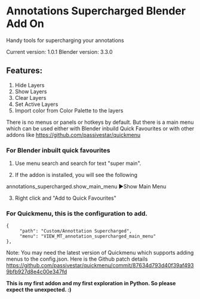 # Annotations Supercharged Blender Add On

Handy tools for supercharging your annotations

Current version: 1.0.1
Blender version: 3.3.0


## Features:
1. Hide Layers
2. Show Layers
3. Clear Layers
4. Set Active Layers
5. Import color from Color Palette to the layers


There is no menus or panels or hotkeys by default. But there is a main menu which can be used either with Blender inbuild Quick Favourites or with other addons like https://github.com/passivestar/quickmenu

### For Blender inbuilt quick favourites
1. Use menu search and search for text "super main".

2. If the addon is installed, you will see the following

annotations_supercharged.show_main_menu ▶Show Main Menu

3. Right click and "Add to Quick Favourites"

### For Quickmenu, this is the configuration to add. 
```
{
     "path": "Custom/Annottation Supercharged",
     "menu": "VIEW_MT_annotation_supercharged_main_menu"
},
```
Note: You may need the latest version of Quickmenu which supports adding menus to the config.json. Here is the Github patch details https://github.com/passivestar/quickmenu/commit/87634d793d40f39af4939bfb927d8e4c00e347fd



**This is my first addon and my first exploration in Python. So please expect the unexpected. :)**

